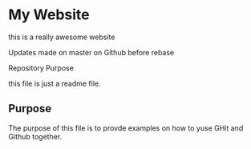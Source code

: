 # My Website

this is a really awesome website

Updates made on master on Github before rebase

Repository Purpose

this file is just a readme file.

## Purpose

The purpose of this file is to provde examples
on how to yuse GHit and Github together.

